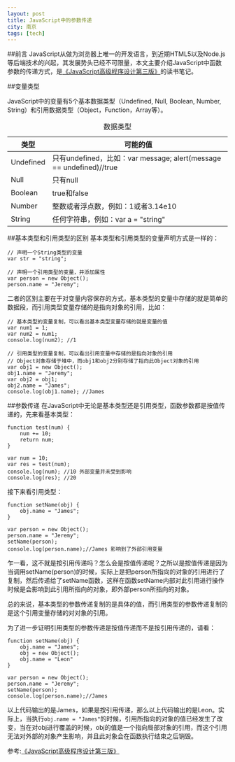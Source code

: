 ```yaml
---
layout: post
title: JavaScript中的参数传递
city: 南京
tags: [tech]
---
```


##前言
JavaScript从做为浏览器上唯一的开发语言，到近期HTML5以及Node.js等后端技术的兴起，其发展势头已经不可限量，本文主要介绍JavaScript中函数参数的传递方式，是[《JavaScript高级程序设计第三版》](http://book.douban.com/subject/10546125/)的读书笔记。

##变量类型

JavaScript中的变量有5个基本数据类型（Undefined, Null, Boolean, Number, String）和引用数据类型（Object，Function，Array等）。

<table class="table_border">
    <caption>数据类型</caption>
    <thead>
        <tr>
            <th scope="col">类型</th>
            <th scope="col">可能的值</th>
        </tr>
    </thead>
    <tbody>
        <tr>
            <td>Undefined</td>
            <td>只有undefined，比如：var message; alert(message == undefined)//true</td>
        </tr>
        <tr>
            <td>Null</td>
            <td>只有null</td>
        </tr>
        <tr>
            <td>Boolean</td>
            <td>true和false</td>
        </tr>
        <tr>
            <td>Number</td>
            <td>整数或者浮点数，例如：1或者3.14e10</td>
        </tr>
        <tr>
            <td>String</td>
            <td>任何字符串，例如：var a = "string" </td>
        </tr>
    </tbody>
</table>

##基本类型和引用类型的区别
基本类型和引用类型的变量声明方式是一样的：

	// 声明一个String类型的变量
	var str = "string";

	// 声明一个引用类型的变量，并添加属性
	var person = new Object();
	person.name = "Jeremy";

二者的区别主要在于对变量内容保存的方式，基本类型的变量中存储的就是简单的数据段，而引用类型变量存储的是指向对象的引用，比如：

	// 基本类型的变量复制，可以看出基本类型变量存储的就是变量的值
	var num1 = 1;
	var num2 = num1;
	console.log(num2); //1

	// 引用类型的变量复制，可以看出引用变量中存储的是指向对象的引用
	// Object对象存储于堆中，而obj1和obj2分别存储了指向此Object对象的引用
	var obj1 = new Object();
	obj1.name = "Jeremy";
	var obj2 = obj1;
	obj2.name = "James";
	console.log(obj1.name); //James

##参数传递
在JavaScript中无论是基本类型还是引用类型，函数参数都是按值传递的，先来看基本类型：

	function test(num) {
		num += 10;
		return num;
	}

	var num = 10;
	var res = test(num);
	console.log(num); //10 外部变量并未受到影响
	console.log(res); //20

接下来看引用类型：

	function setName(obj) {
		obj.name = "James";
	}

	var person = new Object();
	person.name = "Jeremy";
	setName(person);
	console.log(person.name);//James 影响到了外部引用变量

乍一看，这不就是按引用传递吗？怎么会是按值传递呢？之所以是按值传递是因为当调用setName(person)的时候，实际上是把person所指向的对象的引用进行了复制，然后传递给了setName函数，这样在函数setName内部对此引用进行操作时候是会影响到此引用所指向的对象，即外部person所指向的对象。

总的来说，基本类型的参数传递复制的是具体的值，而引用类型的参数传递复制的是这个引用变量存储的对对象的引用。

为了进一步证明引用类型的参数传递是按值传递而不是按引用传递的，请看：

	function setName(obj) {
		obj.name = "James";
		obj = new Object();
		obj.name = "Leon"
	}

	var person = new Object();
	person.name = "Jeremy";
	setName(person);
	console.log(person.name);//James

以上代码输出的是James，如果是按引用传递，那么以上代码输出的是Leon。实际上，当执行```obj.name = "James"```的时候，引用所指向的对象的值已经发生了改变，当在对obj进行覆盖的时候，obj的值是一个指向局部对象的引用，而这个引用无法对外部的对象产生影响，并且此对象会在函数执行结束之后销毁。

参考:[《JavaScript高级程序设计第三版》](http://book.douban.com/subject/10546125/)
